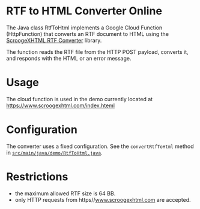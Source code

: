 # RTF to HTML Converter Online 

The Java class RtfToHtml implements a Google Cloud Function (HttpFunction) that converts an RTF document to HTML using the [ScroogeXHTML RTF Converter](https//www.scroogexhtml.com/) library.

The function reads the RTF file from the HTTP POST payload, converts it, and responds with the HTML or an error message.

# Usage

The cloud function is used in the demo currently located at https://www.scroogexhtml.com/index.hteml

# Configuration

The converter uses a fixed configuration. See the `convertRtfToHtml` method in [`src/main/java/demo/RtfToHtml.java`](src/main/java/demo/RtfToHtml.java#L128-L150).

# Restrictions

- the maximum allowed RTF size is 64 BB.
- only HTTP requests from https//www.scroogexhtml.com are accepted. 


